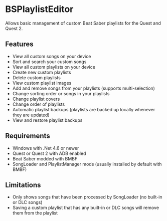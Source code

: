 # BSPlaylistEditor

Allows basic management of custom Beat Saber playlists for the Quest and Quest 2.

## Features
- View all custom songs on your device
- Sort and search your custom songs
- View all custom playlists on your device
- Create new custom playlists
- Delete custom playlists
- View custom playlist images
- Add and remove songs from your playlists (supports multi-selection)
- Change sorting order or songs in your playlists
- Change playlist covers
- Change order of playlists
- Automatic playlist backups (playlists are backed up locally whenever they are updated)
- View and restore playlist backups

## Requirements
- Windows with .Net 4.6 or newer
- Quest or Quest 2 with ADB enabled
- Beat Saber modded with BMBF
- SongLoader and PlaylistManager mods (usually installed by default with BMBF)

## Limitations
- Only shows songs that have been processed by SongLoader (no built-in or DLC songs)
- Saving a custom playlist that has any built-in or DLC songs will remove them from the playlist
